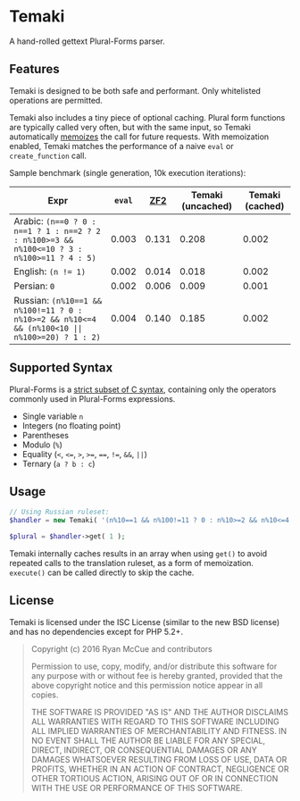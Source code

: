# Temaki

A hand-rolled gettext Plural-Forms parser.

## Features

Temaki is designed to be both safe and performant. Only whitelisted operations are permitted.

Temaki also includes a tiny piece of optional caching. Plural form functions are typically called very often, but with the same input, so Temaki automatically [memoizes](https://en.wikipedia.org/wiki/Memoization) the call for future requests. With memoization enabled, Temaki matches the performance of a naive `eval` or `create_function` call.

Sample benchmark (single generation, 10k execution iterations):

<table>
	<thead>
		<tr>
			<th>Expr</th>
			<th><code>eval</code></th>
			<th><a href="https://github.com/zendframework/zend-i18n">ZF2</a></th>
			<th>Temaki (uncached)</th>
			<th>Temaki (cached)</th>
		</tr>
	</thead>
	<tr>
		<td>Arabic: <code>(n==0 ? 0 : n==1 ? 1 : n==2 ? 2 : n%100>=3 && n%100<=10 ? 3 : n%100>=11 ? 4 : 5)</code></td>
		<td>0.003</td>
		<td>0.131</td>
		<td>0.208</td>
		<td>0.002</td>
	</tr>
	<tr>
		<td>English: <code>(n != 1)</code></td>
		<td>0.002</td>
		<td>0.014</td>
		<td>0.018</td>
		<td>0.002</td>
	</tr>
	<tr>
		<td>Persian: <code>0</code></td>
		<td>0.002</td>
		<td>0.006</td>
		<td>0.009</td>
		<td>0.001</td>
	</tr>
	<tr>
		<td>Russian: <code>(n%10==1 && n%100!=11 ? 0 : n%10>=2 && n%10<=4 && (n%100<10 || n%100>=20) ? 1 : 2)</code></td>
		<td>0.004</td>
		<td>0.140</td>
		<td>0.185</td>
		<td>0.002</td>
	</tr>
</table>

## Supported Syntax

Plural-Forms is a [strict subset of C syntax](https://www.gnu.org/software/gettext/manual/html_node/Plural-forms.html), containing only the operators commonly used in Plural-Forms expressions.

* Single variable `n`
* Integers (no floating point)
* Parentheses
* Modulo (`%`)
* Equality (`<`, `<=`, `>`, `>=`, `==`, `!=`, `&&`, `||`)
* Ternary (`a ? b : c`)

## Usage

```php
// Using Russian ruleset:
$handler = new Temaki( '(n%10==1 && n%100!=11 ? 0 : n%10>=2 && n%10<=4 && (n%100<10 || n%100>=20) ? 1 : 2)' );

$plural = $handler->get( 1 );
```

Temaki internally caches results in an array when using `get()` to avoid repeated calls to the translation ruleset, as a form of memoization. `execute()` can be called directly to skip the cache.

## License

Temaki is licensed under the ISC License (similar to the new BSD license) and has no dependencies except for PHP 5.2+.

> Copyright (c) 2016 Ryan McCue and contributors
>
> Permission to use, copy, modify, and/or distribute this software for any
> purpose with or without fee is hereby granted, provided that the above
> copyright notice and this permission notice appear in all copies.
>
> THE SOFTWARE IS PROVIDED "AS IS" AND THE AUTHOR DISCLAIMS ALL WARRANTIES
> WITH REGARD TO THIS SOFTWARE INCLUDING ALL IMPLIED WARRANTIES OF
> MERCHANTABILITY AND FITNESS. IN NO EVENT SHALL THE AUTHOR BE LIABLE FOR
> ANY SPECIAL, DIRECT, INDIRECT, OR CONSEQUENTIAL DAMAGES OR ANY DAMAGES
> WHATSOEVER RESULTING FROM LOSS OF USE, DATA OR PROFITS, WHETHER IN AN
> ACTION OF CONTRACT, NEGLIGENCE OR OTHER TORTIOUS ACTION, ARISING OUT OF
> OR IN CONNECTION WITH THE USE OR PERFORMANCE OF THIS SOFTWARE.
